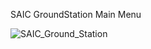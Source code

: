 SAIC GroundStation Main Menu

![SAIC_Ground_Station](https://user-images.githubusercontent.com/82609661/170575152-dfb37641-269b-49cd-839a-0ca452afb256.png)
